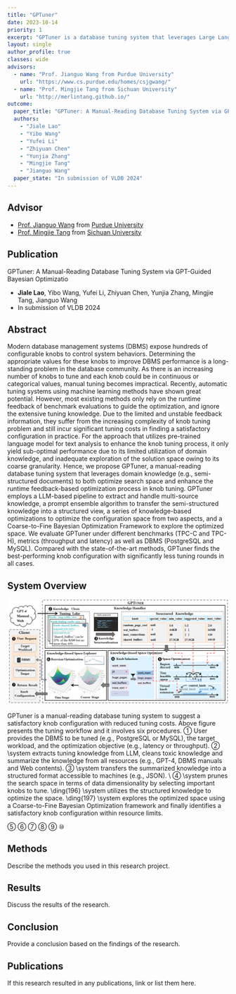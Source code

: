 ```yaml
---
title: "GPTuner"
date: 2023-10-14
priority: 1
excerpt: "GPTuner is a database tuning system that leverages Large Language Model to handle domain knowledge and then enhance knob tuning procedure"
layout: single
author_profile: true
classes: wide
advisors:
  - name: "Prof. Jianguo Wang from Purdue University"
    url: "https://www.cs.purdue.edu/homes/csjgwang/"
  - name: "Prof. Mingjie Tang from Sichuan University"
    url: "http://merlintang.github.io/"
outcome:
  paper_title: "GPTuner: A Manual-Reading Database Tuning System via GPT-Guided Bayesian Optimization"
  authors: 
    - "Jiale Lao"
    - "Yibo Wang"
    - "Yufei Li"
    - "Zhiyuan Chen"
    - "Yunjia Zhang"
    - "Mingjie Tang"
    - "Jianguo Wang"
  paper_state: "In submission of VLDB 2024"
---
```


## Advisor

- [Prof. Jianguo Wang](https://www.cs.purdue.edu/homes/csjgwang/) from [Purdue University](https://www.purdue.edu/)
- [Prof. Mingjie Tang](http://merlintang.github.io/) from [Sichuan University](https://www.scu.edu.cn/)

## Publication

GPTuner: A Manual-Reading Database Tuning System via GPT-Guided Bayesian Optimizatio 
- **Jiale Lao**, Yibo Wang, Yufei Li, Zhiyuan Chen, Yunjia Zhang, Mingjie Tang, Jianguo Wang
- In submission of VLDB 2024

## Abstract
Modern database management systems (DBMS) expose hundreds of configurable knobs to control system behaviors. Determining the appropriate values for these knobs to improve DBMS performance is a long-standing problem in the database community. As there is an increasing number of knobs to tune and each knob could be in continuous or categorical values, manual tuning becomes impractical. Recently, automatic tuning systems using machine learning methods have shown great potential. 
However, most existing methods only rely on the runtime feedback of benchmark evaluations to guide the optimization, and ignore the extensive tuning knowledge. Due to the limited and unstable feedback information, they suffer from the increasing complexity of knob tuning problem and still incur significant tuning costs in finding a satisfactory configuration in practice. For the approach that utilizes pre-trained language model for text analysis to enhance the knob tuning process, it only yield sub-optimal performance due to its limited utilization of domain knowledge, and inadequate exploration of the solution space owing to its coarse granularity. Hence, we propose GPTuner, a manual-reading database tuning system that leverages domain knowledge (e.g., semi-structured documents) to both optimize search space and enhance the runtime feedback-based optimization process in knob tuning. GPTuner employs a LLM-based pipeline to extract and handle multi-source knowledge, a prompt ensemble algorithm to transfer the semi-structured knowledge into a structured view, a series of knowledge-based optimizations to optimize the configuration space from two aspects, and a Coarse-to-Fine Bayesian Optimization Framework to explore the optimized space. We evaluate GPTuner under different benchmarks (TPC-C and TPC-H), metrics (throughput and latency) as well as DBMS (PostgreSQL and MySQL). Compared with the state-of-the-art methods, GPTuner finds the best-performing knob configuration with significantly less tuning rounds in all cases.


## System Overview
![GPTuner](/assets/images/gptuner.png)

GPTuner is a manual-reading database tuning system to suggest a satisfactory knob configuration with reduced tuning costs. Above figure presents the tuning workflow and it involves six procedures. ① User provides the DBMS to be tuned (e.g., PostgreSQL or MySQL), the target workload, and the optimization objective (e.g., latency or throughput). ② \system extracts tuning knowledge from LLM, cleans toxic knowledge and summarize the knowledge from all resources (e.g., GPT-4, DBMS manuals and Web contents). ③ \system transfers the summarized knowledge into a structured format accessible to machines (e.g., JSON). \ ④  \system prunes the search space in terms of data dimensionality by selecting important knobs to tune. \ding{196} \system utilizes the structured knowledge to optimize the space. \ding{197} \system explores the optimized space using a Coarse-to-Fine Bayesian Optimization framework and finally identifies a satisfactory knob configuration within resource limits. 

⑤ ⑥ ⑦ ⑧ ⑨ ⑩

## Methods

Describe the methods you used in this research project.

## Results

Discuss the results of the research.

## Conclusion

Provide a conclusion based on the findings of the research.

## Publications

If this research resulted in any publications, link or list them here.
